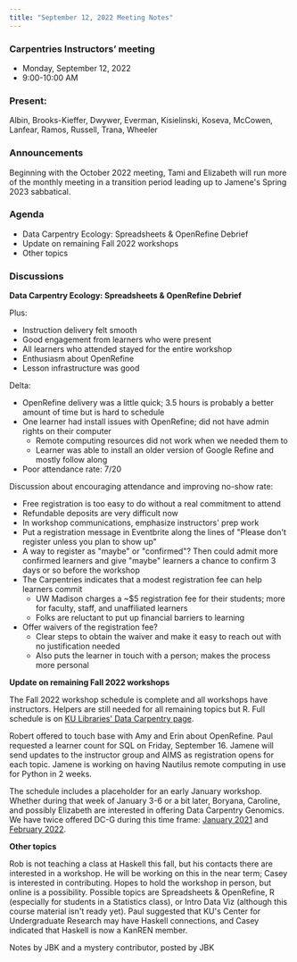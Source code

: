 ```yaml
---
title: "September 12, 2022 Meeting Notes"
---
```

### Carpentries Instructors’ meeting
- Monday, September 12, 2022
- 9:00-10:00 AM

### Present:
Albin, Brooks-Kieffer, Dwywer, Everman, Kisielinski, Koseva, McCowen, Lanfear, Ramos, Russell, Trana, Wheeler

### Announcements
Beginning with the October 2022 meeting, Tami and Elizabeth will run more of the monthly meeting in a transition period leading up to Jamene's Spring 2023 sabbatical.


### Agenda
- Data Carpentry Ecology: Spreadsheets & OpenRefine Debrief
- Update on remaining Fall 2022 workshops
- Other topics

### Discussions

**Data Carpentry Ecology: Spreadsheets & OpenRefine Debrief**

Plus:

- Instruction delivery felt smooth
- Good engagement from learners who were present
- All learners who attended stayed for the entire workshop
- Enthusiasm about OpenRefine
- Lesson infrastructure was good

Delta:

- OpenRefine delivery was a little quick; 3.5 hours is probably a better amount of time but is hard to schedule
- One learner had install issues with OpenRefine; did not have admin rights on their computer
  - Remote computing resources did not work when we needed them to
  - Learner was able to install an older version of Google Refine and mostly follow along
- Poor attendance rate: 7/20

Discussion about encouraging attendance and improving no-show rate:

- Free registration is too easy to do without a real commitment to attend
- Refundable deposits are very difficult now
- In workshop communications, emphasize instructors' prep work
- Put a registration message in Eventbrite along the lines of "Please don't register unless you plan to show up"
- A way to register as "maybe" or "confirmed"? Then could admit more confirmed learners and give "maybe" learners a chance to confirm 3 days or so before the workshop
- The Carpentries indicates that a modest registration fee can help learners commit
  - UW Madison charges a ~$5 registration fee for their students; more for faculty, staff, and unaffiliated learners
  - Folks are reluctant to put up financial barriers to learning
- Offer waivers of the registration fee?
  - Clear steps to obtain the waiver and make it easy to reach out with no justification needed
  - Also puts the learner in touch with a person; makes the process more personal

**Update on remaining Fall 2022 workshops**

The Fall 2022 workshop schedule is complete and all workshops have instructors. Helpers are still needed for all remaining topics but R. Full schedule is on [KU Libraries' Data Carpentry page](https://lib.ku.edu/data-carpentry).

Robert offered to touch base with Amy and Erin about OpenRefine. Paul requested a learner count for SQL on Friday, September 16. Jamene will send updates to the instructor group and AIMS as registration opens for each topic. Jamene is working on having Nautilus remote computing in use for Python in 2 weeks.

The schedule includes a placeholder for an early January workshop. Whether during that week of January 3-6 or a bit later, Boryana, Caroline, and possibly Elizabeth are interested in offering Data Carpentry Genomics. We have twice offered DC-G during this time frame: [January 2021](https://kulibraries.github.io/2021-01-04-ku-dc-online/) and [February 2022](https://kulibraries.github.io/2022-02-15-ku-dc-online/).

**Other topics**

Rob is not teaching a class at Haskell this fall, but his contacts there are interested in a workshop. He will be working on this in the near term; Casey is interested in contributing. Hopes to hold the workshop in person, but online is a possibility. Possible topics are Spreadsheets & OpenRefine, R (especially for students in a Statistics class), or Intro Data Viz (although this course material isn't ready yet). Paul suggested that KU's Center for Undergraduate Research may have Haskell connections, and Casey indicated that Haskell is now a KanREN member.

Notes by JBK and a mystery contributor, posted by JBK
